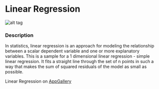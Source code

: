 # Linear Regression
![alt tag](http://appgallery.maxeler.com/v0.1/app/Linear%20Regression/icon)
### Description
In statistics, linear regression is an approach for modeling the relationship between a scalar dependent variable and one or more explanatory variables. This is a sample for a 1 dimensional linear regression - simple linear regression. It fits a straight line through the set of n points in such a way that makes the sum of squared residuals of the model as small as possible.

Linear Regression on [AppGallery](http://appgallery.maxeler.com/#/app/Linear%20Regression) 
